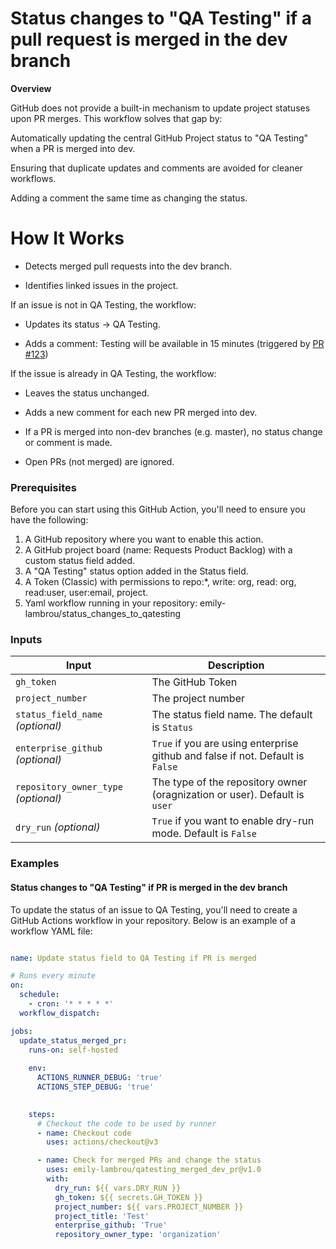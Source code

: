 # Status changes to "QA Testing" if a pull request is merged in the dev branch 

**Overview**

GitHub does not provide a built-in mechanism to update project statuses upon PR merges. This workflow solves that gap by:

Automatically updating the central GitHub Project status to "QA Testing" when a PR is merged into dev.

Ensuring that duplicate updates and comments are avoided for cleaner workflows.

Adding a comment the same time as changing the status.

# How It Works

- Detects merged pull requests into the dev branch.

- Identifies linked issues in the project.

If an issue is not in QA Testing, the workflow:

- Updates its status → QA Testing.

- Adds a comment: Testing will be available in 15 minutes (triggered by [PR #123](https://github.com/org/repo/pull/123))

If the issue is already in QA Testing, the workflow:

- Leaves the status unchanged.

- Adds a new comment for each new PR merged into dev.

- If a PR is merged into non-dev branches (e.g. master), no status change or comment is made.

- Open PRs (not merged) are ignored.

### Prerequisites

Before you can start using this GitHub Action, you'll need to ensure you have the following:

1. A GitHub repository where you want to enable this action.
2. A GitHub project board (name: Requests Product Backlog) with a custom status field added.
3. A "QA Testing" status option added in the Status field.
4. A Token (Classic) with permissions to repo:*, write: org, read: org, read:user, user:email, project.
5. Yaml workflow running in your repository: emily-lambrou/status_changes_to_qatesting

### Inputs

| Input                                | Description                                                                                      |
|--------------------------------------|--------------------------------------------------------------------------------------------------|
| `gh_token`                           | The GitHub Token                                                                                 |
| `project_number`                     | The project number                                                                               |                                                         
| `status_field_name` _(optional)_     | The status field name. The default is `Status`                                                   |         
| `enterprise_github` _(optional)_     | `True` if you are using enterprise github and false if not. Default is `False`                   |
| `repository_owner_type` _(optional)_ | The type of the repository owner (oragnization or user). Default is `user`                       |
| `dry_run` _(optional)_               | `True` if you want to enable dry-run mode. Default is `False`                                    |


### Examples

#### Status changes to "QA Testing" if PR is merged in the dev branch 

To update the status of an issue to QA Testing, you'll need to create a GitHub Actions workflow in your repository. Below is
an example of a workflow YAML file:

```yaml

name: Update status field to QA Testing if PR is merged

# Runs every minute
on:
  schedule:
    - cron: '* * * * *'
  workflow_dispatch:

jobs:
  update_status_merged_pr:
    runs-on: self-hosted
    
    env:
      ACTIONS_RUNNER_DEBUG: 'true'
      ACTIONS_STEP_DEBUG: 'true'
    

    steps:
      # Checkout the code to be used by runner
      - name: Checkout code
        uses: actions/checkout@v3

      - name: Check for merged PRs and change the status
        uses: emily-lambrou/qatesting_merged_dev_pr@v1.0
        with:
          dry_run: ${{ vars.DRY_RUN }}           
          gh_token: ${{ secrets.GH_TOKEN }}      
          project_number: ${{ vars.PROJECT_NUMBER }} 
          project_title: 'Test'
          enterprise_github: 'True'
          repository_owner_type: 'organization'
       
```
